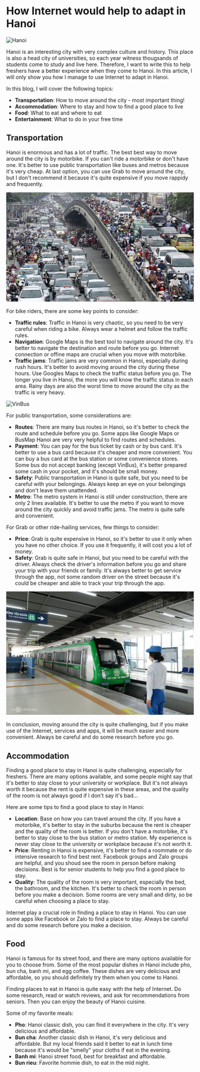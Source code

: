 # How Internet would help to adapt in Hanoi

![Hanoi](./images/hanoi.jpg)

Hanoi is an interesting city with very complex culture and history. This place is also a head city of universities, so each year witness thougsands of students come to study and live here. Therefore, I want to write this to help freshers have a better experience when they come to Hanoi. In this article, I will only show you how I manage to use Internet to adapt in Hanoi.

In this blog, I will cover the following topics:
- **Transportation**: How to move around the city - most important thing!
- **Accommodation**: Where to stay and how to find a good place to live
- **Food**: What to eat and where to eat
- **Entertainment**: What to do in your free time

## Transportation

Hanoi is enormous and has a lot of traffic. The best best way to move around the city is by motorbike. If you can't ride a motorbike or don't have one. It's better to use public transportation like buses and metros because it's very cheap. At last option, you can use Grab to move around the city, but I don't recommend it because it's quite expensive if you move rappidy and frequently.

![Hanoi Traffic](./images/traffic-in-hanoi.jpg)

For bike riders, there are some key points to consider:
- **Traffic rules**: Traffic in Hanoi is very chaotic, so you need to be very careful when riding a bike. Always wear a helmet and follow the traffic rules.
- **Navigation**: Google Maps is the best tool to navigate around the city. It's better to navigate the destination and route before you go. Internet connection or offine maps are crucial when you move with motorbike.
- **Traffic jams**: Traffic jams are very common in Hanoi, especially during rush hours. It's better to avoid moving around the city during these hours. Use Googles Maps to check the traffic status before you go. The longer you live in Hanoi, the more you will know the traffic status in each area. Rainy days are also the worst time to move around the city as the traffic is very heavy.

![VinBus](./images/hanoi-bus.jpg)

For public transportation, some considerations are:
- **Routes**: There are many bus routes in Hanoi, so it's better to check the route and schedule before you go. Some apps like Google Maps or BusMap Hanoi are very very helpful to find routes and schedules.
- **Payment**: You can pay for the bus ticket by cash or by bus card. It's better to use a bus card because it's cheaper and more convenient. You can buy a bus card at the bus station or some convenience stores. Some bus do not accept banking (except VinBus), it's better prepared some cash in your pocket, and it's should be small money.
- **Safety**: Public transportation in Hanoi is quite safe, but you need to be careful with your belongings. Always keep an eye on your belongings and don't leave them unattended.
- **Metro**: The metro system in Hanoi is still under construction, there are only 2 lines available. It's better to use the metro if you want to move around the city quickly and avoid traffic jams. The metro is quite safe and convenient.

For Grab or other ride-hailing services, few things to consider:
- **Price**: Grab is quite expensive in Hanoi, so it's better to use it only when you have no other choice. If you use it frequently, it will cost you a lot of money.
- **Safety**: Grab is quite safe in Hanoi, but you need to be careful with the driver. Always check the driver's information before you go and share your trip with your friends or family. It's always better to get service through the app, not some random driver on the street because it's could be cheaper and able to track your trip through the app.

![Metro Hanoi](./images/hanoi-metro.jpg)

In conclusion, moving around the city is quite challenging, but if you make use of the Internet, services and apps, it will be much easier and more convenient. Always be careful and do some research before you go.

## Accommodation

Finding a good place to stay in Hanoi is quite challenging, especially for freshers. There are many options available, and some people might say that it's better to stay close to your university or workplace. But it's not always worth it because the rent is quite expensive in these areas, and the quality of the room is not always good if I don't say it's bad...

Here are some tips to find a good place to stay in Hanoi:
- **Location**: Base on how you can travel around the city. If you have a motorbike, it's better to stay in the suburbs because the rent is cheaper and the quality of the room is better. If you don't have a motorbike, it's better to stay close to the bus station or metro station. My experience is never stay close to the university or workplace because it's not worth it.
- **Price**: Renting in Hanoi is expensive, it's better to find a roommate or do intensive research to find best rent. Facebook groups and Zalo groups are helpful, and you shoud see the room in person before making decisions. Best is for senior students to help you find a good place to stay.
- **Quality**: The quality of the room is very important, especially the bed, the bathroom, and the kitchen. It's better to check the room in person before you make a decision. Some rooms are very small and dirty, so be careful when choosing a place to stay.

Internet play a crucial role in finding a place to stay in Hanoi. You can use some apps like Facebook or Zalo to find a place to stay. Always be careful and do some research before you make a decision.


## Food

Hanoi is famous for its street food, and there are many options available for you to choose from. Some of the most popular dishes in Hanoi include pho, bun cha, banh mi, and egg coffee. These dishes are very delicious and affordable, so you should definitely try them when you come to Hanoi.

Finding places to eat in Hanoi is quite easy with the help of Internet. Do some research, read or watch reviews, and ask for recommendations from seniors. Then you can enjoy the beauty of Hanoi cuisine.

Some of my favorite meals:
- **Pho**: Hanoi classic dish, you can find it everywhere in the city. It's very delicious and affordable.
- **Bun cha**: Another classic dish in Hanoi, it's very delicious and affordable. But my local friends said it better to eat in lunch time because it's would be "smelly" your cloths if eat in the evening.
- **Banh mi**: Hanoi street food, best for breakfast and affordable.
- **Bun rieu**: Favorite hommie dish, to eat in the mid night.
